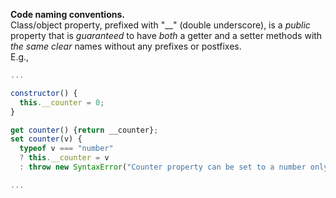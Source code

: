 **Code naming conventions.**  
Class/object property, prefixed with "\_\_" (double underscore), is a _public_ property that is _guaranteed_ to have _both_ a getter and a setter methods with _the same clear_ names without any prefixes or postfixes.  
E.g.,

```javascript
...

constructor() {
  this.__counter = 0;
}

get counter() {return __counter};
set counter(v) {
  typeof v === "number"
  ? this.__counter = v
  : throw new SyntaxError("Counter property can be set to a number only.")}

...
```

